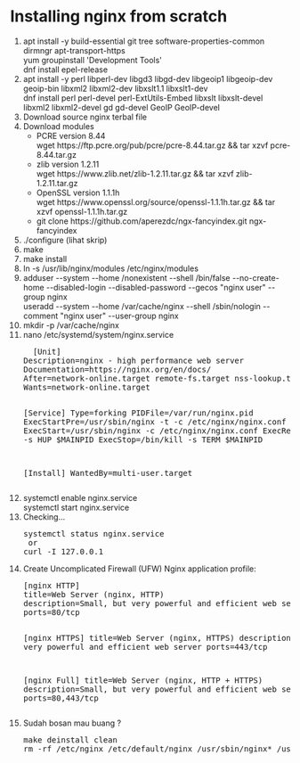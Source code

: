 # Installing nginx from scratch
<ol>
<li>apt install -y build-essential git tree software-properties-common dirmngr apt-transport-https<br>
  yum groupinstall 'Development Tools'<br>
  dnf install epel-release
</li><li>apt install -y perl libperl-dev libgd3 libgd-dev libgeoip1 libgeoip-dev geoip-bin libxml2 libxml2-dev libxslt1.1 libxslt1-dev<br>
  dnf install perl perl-devel perl-ExtUtils-Embed libxslt libxslt-devel libxml2 libxml2-devel gd gd-devel GeoIP GeoIP-devel
</li><li>Download source nginx terbal file
</li><li>Download modules
<ul>
  <li>PCRE version 8.44<br>
wget https://ftp.pcre.org/pub/pcre/pcre-8.44.tar.gz && tar xzvf pcre-8.44.tar.gz
 </li>  <li>
zlib version 1.2.11<br>
wget https://www.zlib.net/zlib-1.2.11.tar.gz && tar xzvf zlib-1.2.11.tar.gz
   </li><li>
OpenSSL version 1.1.1h<br>
wget https://www.openssl.org/source/openssl-1.1.1h.tar.gz && tar xzvf openssl-1.1.1h.tar.gz
</li>
 <li>
git clone https://github.com/aperezdc/ngx-fancyindex.git ngx-fancyindex   
 </li>  
</ul>
  
</li><li>./configure (lihat skrip)
</li><li>make
</li><li>make install
</li><li>ln -s /usr/lib/nginx/modules /etc/nginx/modules
</li><li>adduser --system --home /nonexistent --shell /bin/false --no-create-home --disabled-login --disabled-password --gecos "nginx user" --group nginx<br>
  useradd --system --home /var/cache/nginx --shell /sbin/nologin --comment "nginx user" --user-group nginx
</li><li>mkdir -p /var/cache/nginx
</li><li>nano /etc/systemd/system/nginx.service<br><pre>
  [Unit]
Description=nginx - high performance web server
Documentation=https://nginx.org/en/docs/
After=network-online.target remote-fs.target nss-lookup.target
Wants=network-online.target

[Service]
Type=forking
PIDFile=/var/run/nginx.pid
ExecStartPre=/usr/sbin/nginx -t -c /etc/nginx/nginx.conf
ExecStart=/usr/sbin/nginx -c /etc/nginx/nginx.conf
ExecReload=/bin/kill -s HUP $MAINPID
ExecStop=/bin/kill -s TERM $MAINPID

[Install]
WantedBy=multi-user.target
</pre>
</li><li>systemctl enable nginx.service<br>
systemctl start nginx.service
</li><li>
Checking...
<pre>systemctl status nginx.service
 or
curl -I 127.0.0.1
</pre>
</li><li>
  Create Uncomplicated Firewall (UFW) Nginx application profile:
  <pre>
[nginx HTTP]
title=Web Server (nginx, HTTP)
description=Small, but very powerful and efficient web server
ports=80/tcp

[nginx HTTPS]
title=Web Server (nginx, HTTPS)
description=Small, but very powerful and efficient web server
ports=443/tcp

[nginx Full]
title=Web Server (nginx, HTTP + HTTPS)
description=Small, but very powerful and efficient web server
ports=80,443/tcp
</pre>
</li><li>Sudah bosan mau buang ? <br>
  <pre>
make deinstall clean
rm -rf /etc/nginx /etc/default/nginx /usr/sbin/nginx* /usr/local/nginx /var/run/nginx.pid /var/log/nginx

</pre>     
</li>
</ol>
